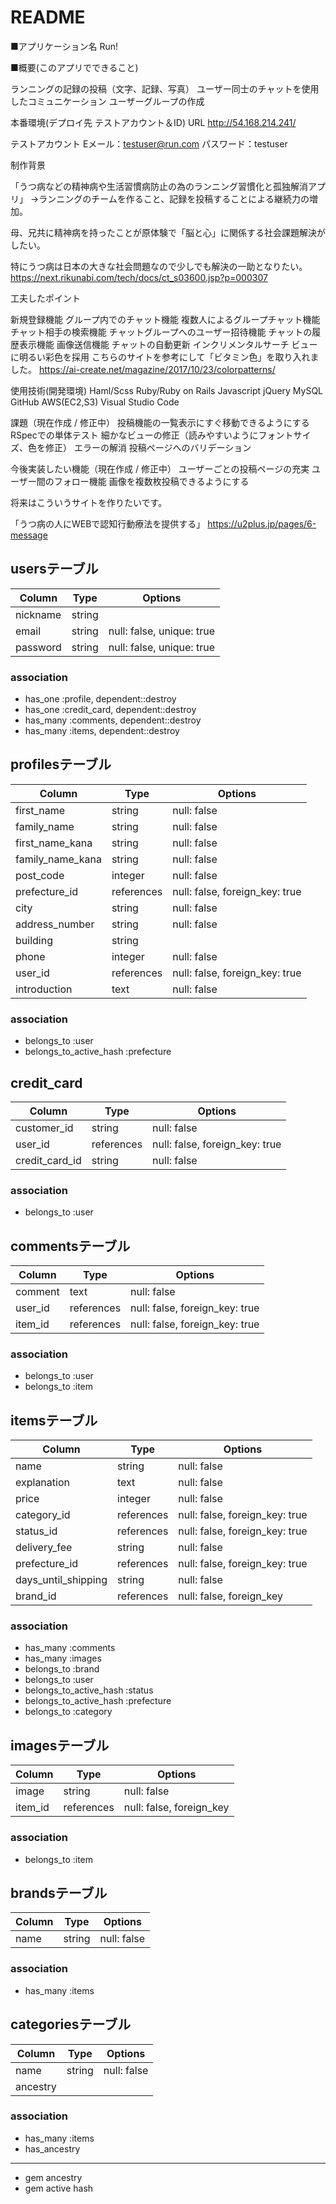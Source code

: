 # README

■アプリケーション名
Run!

■概要(このアプリでできること)

ランニングの記録の投稿（文字、記録、写真）
ユーザー同士のチャットを使用したコミュニケーション
ユーザーグループの作成

本番環境(デプロイ先 テストアカウント＆ID)
URL
http://54.168.214.241/

テストアカウント
Eメール：testuser@run.com
パスワード：testuser

制作背景

「うつ病などの精神病や生活習慣病防止の為のランニング習慣化と孤独解消アプリ」
→ランニングのチームを作ること、記録を投稿することによる継続力の増加。

母、兄共に精神病を持ったことが原体験で「脳と心」に関係する社会課題解決がしたい。

特にうつ病は日本の大きな社会問題なので少しでも解決の一助となりたい。
https://next.rikunabi.com/tech/docs/ct_s03600.jsp?p=000307


工夫したポイント

新規登録機能
グループ内でのチャット機能
複数人によるグループチャット機能
チャット相手の検索機能
チャットグループへのユーザー招待機能
チャットの履歴表示機能
画像送信機能
チャットの自動更新
インクリメンタルサーチ
ビューに明るい彩色を採用
こちらのサイトを参考にして「ビタミン色」を取り入れました。
https://ai-create.net/magazine/2017/10/23/colorpatterns/

使用技術(開発環境)
Haml/Scss
Ruby/Ruby on Rails
Javascript
jQuery
MySQL
GitHub
AWS(EC2,S3)
Visual Studio Code

課題（現在作成 / 修正中）
投稿機能の一覧表示にすぐ移動できるようにする
RSpecでの単体テスト
細かなビューの修正（読みやすいようにフォントサイズ、色を修正）
エラーの解消
投稿ページへのバリデーション

今後実装したい機能（現在作成 / 修正中）
ユーザーごとの投稿ページの充実
ユーザー間のフォロー機能
画像を複数枚投稿できるようにする

将来はこういうサイトを作りたいです。

「うつ病の人にWEBで認知行動療法を提供する」
https://u2plus.jp/pages/6-message


## usersテーブル

|Column|Type|Options|
|------|----|-------|
|nickname|string|
|email|string|null: false, unique: true|
|password|string|null: false, unique: true|

### association
- has_one :profile, dependent::destroy
- has_one :credit_card, dependent::destroy
- has_many :comments, dependent::destroy
- has_many :items, dependent::destroy

## profilesテーブル

|Column|Type|Options|
|------|----|-------|
|first_name|string|null: false|
|family_name|string|null: false|
|first_name_kana|string|null: false|
|family_name_kana|string|null: false|
|post_code|integer|null: false|
|prefecture_id|references|null: false, foreign_key: true|
|city|string|null: false|
|address_number|string|null: false|
|building|string|
|phone|integer|null: false|
|user_id|references|null: false, foreign_key: true|
|introduction|text|null: false|

### association

- belongs_to :user
- belongs_to_active_hash :prefecture

## credit_card

|Column|Type|Options|
|------|----|-------|
|customer_id|string|null: false|
|user_id|references|null: false, foreign_key: true|
|credit_card_id|string|null: false|

### association

- belongs_to :user

## commentsテーブル

|Column|Type|Options|
|------|----|-------|
|comment|text|null: false|
|user_id|references|null: false, foreign_key: true|
|item_id|references|null: false, foreign_key: true|

### association

- belongs_to :user
- belongs_to :item

## itemsテーブル

|Column|Type|Options|
|------|----|-------|
|name|string|null: false|
|explanation|text|null: false|
|price|integer|null: false|
|category_id|references|null: false, foreign_key: true|
|status_id|references|null: false, foreign_key: true|
|delivery_fee|string|null: false|
|prefecture_id|references|null: false, foreign_key: true|
|days_until_shipping|string|null: false|
|brand_id|references|null: false, foreign_key|

### association

- has_many :comments
- has_many :images
- belongs_to :brand
- belongs_to :user
- belongs_to_active_hash :status
- belongs_to_active_hash :prefecture
- belongs_to :category

## imagesテーブル

|Column|Type|Options|
|------|----|-------|
|image|string|null: false|
|item_id|references|null: false, foreign_key|

### association

- belongs_to :item

## brandsテーブル 

|Column|Type|Options|
|------|----|-------|
|name|string|null: false|

### association

- has_many :items

## categoriesテーブル

|Column|Type|Options|
|------|----|-------|
|name|string|null: false|
|ancestry|

### association

- has_many :items
- has_ancestry

-------------------------
- gem ancestry
- gem active hash
